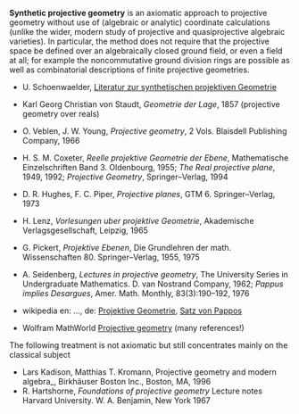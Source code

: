__Synthetic projective geometry__ is an axiomatic approach to  projective geometry without use of (algebraic or analytic) coordinate calculations (unlike the wider, modern study of projective and quasiprojective algebraic varieties). In particular, the method does not require that the projective space be defined over an algebraically closed ground field, or even a field at all; for example the noncommutative ground division rings are possible as well as combinatorial descriptions of finite projective geometries. 

* U. Schoenwaelder, [Literatur zur synthetischen projektiven Geometrie](http://www.math.rwth-aachen.de/%7EUlrich.Schoenwaelder/Lit/Geom/litgsprojn.pdf)
* Karl Georg Christian von Staudt, _Geometrie der Lage_, 1857 (projective geometry over reals)
* O. Veblen, J. W. Young, _Projective geometry_, 2 Vols. Blaisdell Publishing Company, 1966 
* H. S. M. Coxeter, _Reelle projektive Geometrie der Ebene_,  Mathematische Einzelschriften Band 3. Oldenbourg, 1955; _The Real projective plane_, 1949, 1992; _Projective Geometry_, Springer–Verlag, 1994
* D. R. Hughes, F. C. Piper, _Projective planes_, GTM 6. Springer–Verlag, 1973
* H. Lenz, _Vorlesungen uber projektive Geometrie_, Akademische
Verlagsgesellschaft, Leipzig, 1965
* G. Pickert, _Projektive Ebenen_, Die Grundlehren der math. Wissenschaften 80. Springer–Verlag, 1955, 1975
* A. Seidenberg, _Lectures in projective geometry_, The University Series in Undergraduate Mathematics. D. van Nostrand
Company, 1962; _Pappus implies Desargues_, Amer. Math. Monthly, 83(3):190–192, 1976

* wikipedia en: ..., de: [Projektive Geometrie](http://de.wikipedia.org/wiki/Projektive_Geometrie), [Satz von Pappos](http://de.wikipedia.org/wiki/Satz_von_Pappos)
* Wolfram MathWorld [Projective geometry](http://mathworld.wolfram.com/ProjectiveGeometry.html) (many references!)

The following treatment is not axiomatic but still concentrates mainly on the classical subject

* Lars Kadison, Matthias T. Kromann, Projective geometry and modern algebra_, Birkhäuser Boston Inc., Boston, MA, 1996
* R. Hartshorne, _Foundations of projective geometry_ Lecture notes Harvard University. W. A. Benjamin, New York 1967